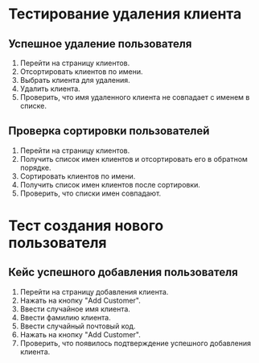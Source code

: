# Тестирование удаления клиента

## Успешное удаление пользователя
1. Перейти на страницу клиентов.
2. Отсортировать клиентов по имени.
3. Выбрать клиента для удаления.
4. Удалить клиента.
5. Проверить, что имя удаленного клиента не совпадает с именем в списке.

## Проверка сортировки пользователей
1. Перейти на страницу клиентов.
2. Получить список имен клиентов и отсортировать его в обратном порядке.
3. Сортировать клиентов по имени.
4. Получить список имен клиентов после сортировки.
5. Проверить, что списки имен совпадают.

# Тест создания нового пользователя

## Кейс успешного добавления пользователя
1. Перейти на страницу добавления клиента.
2. Нажать на кнопку "Add Customer".
3. Ввести случайное имя клиента.
4. Ввести фамилию клиента.
5. Ввести случайный почтовый код.
6. Нажать на кнопку "Add Customer".
7. Проверить, что появилось подтверждение успешного добавления клиента.
